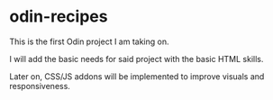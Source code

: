 # odin-recipes

This is the first Odin project I am taking on.

I will add the basic needs for said project with the basic HTML skills.

Later on, CSS/JS addons will be implemented to improve visuals and responsiveness.